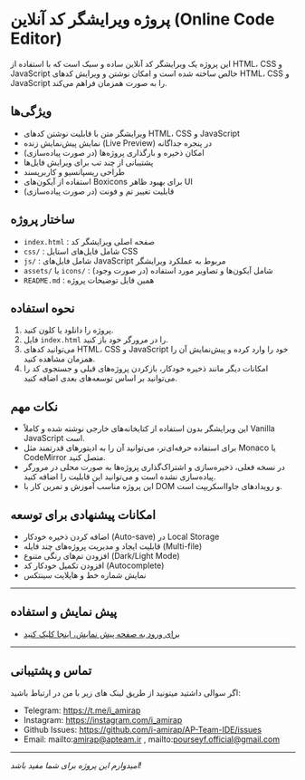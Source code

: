 # پروژه ویرایشگر کد آنلاین (Online Code Editor)

این پروژه یک ویرایشگر کد آنلاین ساده و سبک است که با استفاده از HTML، CSS و JavaScript خالص ساخته شده است و امکان نوشتن و ویرایش کدهای HTML، CSS و JavaScript را به صورت همزمان فراهم می‌کند.

## ویژگی‌ها

- ویرایشگر متن با قابلیت نوشتن کدهای HTML، CSS و JavaScript
- نمایش پیش‌نمایش زنده (Live Preview) در پنجره جداگانه
- امکان ذخیره و بارگذاری پروژه‌ها (در صورت پیاده‌سازی)
- پشتیبانی از چند تب برای ویرایش فایل‌ها
- طراحی ریسپانسیو و کاربرپسند
- استفاده از آیکون‌های Boxicons برای بهبود ظاهر UI
- قابلیت تغییر تم و فونت (در صورت پیاده‌سازی)

## ساختار پروژه

- `index.html` : صفحه اصلی ویرایشگر کد
- `css/` : شامل فایل‌های استایل CSS
- `js/` : شامل فایل‌های JavaScript مربوط به عملکرد ویرایشگر
- `assets/` یا `icons/` : شامل آیکون‌ها و تصاویر مورد استفاده (در صورت وجود)
- `README.md` : همین فایل توضیحات پروژه

## نحوه استفاده

1. پروژه را دانلود یا کلون کنید.
2. فایل `index.html` را در مرورگر خود باز کنید.
3. می‌توانید کدهای HTML، CSS و JavaScript خود را وارد کرده و پیش‌نمایش آن را همزمان مشاهده کنید.
4. امکانات دیگر مانند ذخیره خودکار، بازکردن پروژه‌های قبلی و جستجوی کد را می‌توانید بر اساس توسعه‌های بعدی اضافه کنید.

## نکات مهم

- این ویرایشگر بدون استفاده از کتابخانه‌های خارجی نوشته شده و کاملاً Vanilla JavaScript است.
- برای استفاده حرفه‌ای‌تر، می‌توانید آن را به ادیتورهای قدرتمند مثل Monaco یا CodeMirror متصل کنید.
- در نسخه فعلی، ذخیره‌سازی و اشتراک‌گذاری پروژه‌ها به صورت محلی در مرورگر پیاده‌سازی نشده است و می‌توانید این قابلیت را اضافه کنید.
- این پروژه مناسب آموزش و تمرین کار با DOM و رویدادهای جاوااسکریپت است.

## امکانات پیشنهادی برای توسعه

- اضافه کردن ذخیره خودکار (Auto-save) در Local Storage
- قابلیت ایجاد و مدیریت پروژه‌های چند فایله (Multi-file)
- افزودن تم‌های رنگی متنوع (Dark/Light Mode)
- افزودن تکمیل خودکار کد (Autocomplete)
- نمایش شماره خط و هایلایت سینتکس

---

## پیش نمایش و استفاده

- [برای ورود به صفحه پیش نمایش، اینجا کلیک کنید](https://i-amirap.github.io/AP-Team-IDE/)

---

## تماس و پشتیبانی

اگر سوالی داشتید میتونید از طریق لینک های زیر با من در ارتباط باشید:
- Telegram: https://t.me/i_amirap
- Instagram: https://instagram.com/i_amirap
- Github Issues: https://github.com/i-amirap/AP-Team-IDE/issues
- Email: mailto:amirap@apteam.ir , mailto:pourseyf.official@gmail.com

---

*امیدوارم این پروژه برای شما مفید باشد!*
